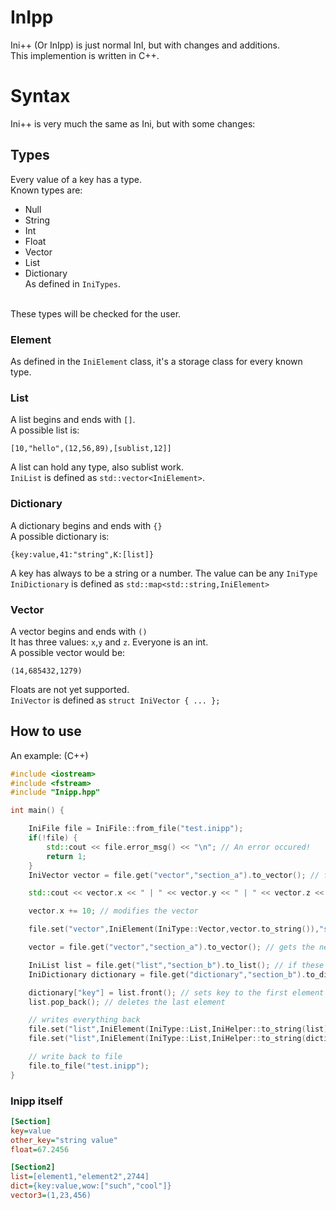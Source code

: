 # InIpp
Ini++ (Or InIpp) is just normal InI, but with changes and additions. <br>
This implemention is written in C++.

# Syntax
Ini++ is very much the same as Ini, but with some changes:

## Types
Every value of a key has a type. <br>
Known types are:
 - Null
 - String
 - Int
 - Float
 - Vector
 - List
 - Dictionary <br>
As defined in `IniTypes`.
<br>
These types will be checked for the user. <br>

### Element
As defined in the `IniElement` class, it's a storage class for every known type.

### List
A list begins and ends with `[]`. <br>
A possible list is:
```
[10,"hello",(12,56,89),[sublist,12]]
```
A list can hold any type, also sublist work. <br>
`IniList` is defined as `std::vector<IniElement>`.

### Dictionary
A dictionary begins and ends with `{}` <br>
A possible dictionary is:
```
{key:value,41:"string",K:[list]}
```
A key has always to be a string or a number. The value can be any `IniType` <br>
`IniDictionary` is defined as `std::map<std::string,IniElement>`

### Vector
A vector begins and ends with `()` <br>
It has three values: `x`,`y` and `z`. Everyone is an int. <br>
A possible vector would be:
```
(14,685432,1279)
```
Floats are not yet supported. <br>
`IniVector` is defined as `struct IniVector { ... };`

## How to use
An example: (C++)
```c++
#include <iostream>
#include <fstream>
#include "Inipp.hpp"

int main() {

    IniFile file = IniFile::from_file("test.inipp");
    if(!file) {
        std::cout << file.error_msg() << "\n"; // An error occured!
        return 1;
    }
    IniVector vector = file.get("vector","section_a").to_vector(); // file.get() returns an IniElement

    std::cout << vector.x << " | " << vector.y << " | " << vector.z << "\n"; // Prints the vector

    vector.x += 10; // modifies the vector

    file.set("vector",IniElement(IniType::Vector,vector.to_string()),"section_a"); // apply changes

    vector = file.get("vector","section_a").to_vector(); // gets the new vector

    IniList list = file.get("list","section_b").to_list(); // if these function fail, they'll return an empty instance
    IniDictionary dictionary = file.get("dictionary","section_b").to_dictionary();

    dictionary["key"] = list.front(); // sets key to the first element in the list
    list.pop_back(); // deletes the last element

    // writes everything back
    file.set("list",IniElement(IniType::List,IniHelper::to_string(list)),"section_b");
    file.set("list",IniElement(IniType::List,IniHelper::to_string(dictionary)),"section_b");

    // write back to file
    file.to_file("test.inipp");
}
```

### Inipp itself
```ini
[Section]
key=value
other_key="string value"
float=67.2456

[Section2]
list=[element1,"element2",2744]
dict={key:value,wow:["such","cool"]}
vector3=(1,23,456)
```
